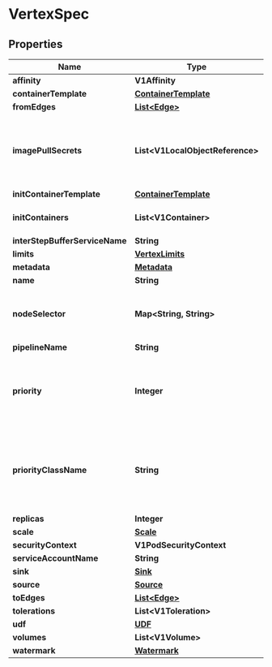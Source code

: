 

# VertexSpec


## Properties

Name | Type | Description | Notes
------------ | ------------- | ------------- | -------------
**affinity** | **V1Affinity** |  |  [optional]
**containerTemplate** | [**ContainerTemplate**](ContainerTemplate.md) |  |  [optional]
**fromEdges** | [**List&lt;Edge&gt;**](Edge.md) |  |  [optional]
**imagePullSecrets** | **List&lt;V1LocalObjectReference&gt;** | ImagePullSecrets is an optional list of references to secrets in the same namespace to use for pulling any of the images used by this PodSpec. If specified, these secrets will be passed to individual puller implementations for them to use. For example, in the case of docker, only DockerConfig type secrets are honored. More info: https://kubernetes.io/docs/concepts/containers/images#specifying-imagepullsecrets-on-a-pod |  [optional]
**initContainerTemplate** | [**ContainerTemplate**](ContainerTemplate.md) |  |  [optional]
**initContainers** | **List&lt;V1Container&gt;** | List of init containers belonging to the pod. More info: https://kubernetes.io/docs/concepts/workloads/pods/init-containers/ |  [optional]
**interStepBufferServiceName** | **String** |  |  [optional]
**limits** | [**VertexLimits**](VertexLimits.md) |  |  [optional]
**metadata** | [**Metadata**](Metadata.md) |  |  [optional]
**name** | **String** |  | 
**nodeSelector** | **Map&lt;String, String&gt;** | NodeSelector is a selector which must be true for the pod to fit on a node. Selector which must match a node&#39;s labels for the pod to be scheduled on that node. More info: https://kubernetes.io/docs/concepts/configuration/assign-pod-node/ |  [optional]
**pipelineName** | **String** |  | 
**priority** | **Integer** | The priority value. Various system components use this field to find the priority of the Redis pod. When Priority Admission Controller is enabled, it prevents users from setting this field. The admission controller populates this field from PriorityClassName. The higher the value, the higher the priority. More info: https://kubernetes.io/docs/concepts/configuration/pod-priority-preemption/ |  [optional]
**priorityClassName** | **String** | If specified, indicates the Redis pod&#39;s priority. \&quot;system-node-critical\&quot; and \&quot;system-cluster-critical\&quot; are two special keywords which indicate the highest priorities with the former being the highest priority. Any other name must be defined by creating a PriorityClass object with that name. If not specified, the pod priority will be default or zero if there is no default. More info: https://kubernetes.io/docs/concepts/configuration/pod-priority-preemption/ |  [optional]
**replicas** | **Integer** |  |  [optional]
**scale** | [**Scale**](Scale.md) |  |  [optional]
**securityContext** | **V1PodSecurityContext** |  |  [optional]
**serviceAccountName** | **String** | ServiceAccountName applied to the pod |  [optional]
**sink** | [**Sink**](Sink.md) |  |  [optional]
**source** | [**Source**](Source.md) |  |  [optional]
**toEdges** | [**List&lt;Edge&gt;**](Edge.md) |  |  [optional]
**tolerations** | **List&lt;V1Toleration&gt;** | If specified, the pod&#39;s tolerations. |  [optional]
**udf** | [**UDF**](UDF.md) |  |  [optional]
**volumes** | **List&lt;V1Volume&gt;** |  |  [optional]
**watermark** | [**Watermark**](Watermark.md) |  |  [optional]




